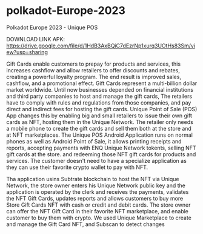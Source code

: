 # polkadot-Europe-2023
Polkadot Europe 2023 - Unique POS

DOWNLOAD LINK APK:
https://drive.google.com/file/d/1HdB3AxBQiC7dEzrNp1xurq3UOtHs83Sm/view?usp=sharing

Gift Cards enable customers to prepay for products and services, this increases cashflow and allow retailers to offer discounts and rebates, creating a powerful loyalty program. The end result is improved sales, cashflow, and a promotional effect. Gift Cards represent a multi-billion dollar market worldwide. Until now businesses depended on financial institutions and third party companies to host and manage the gift cards, The retailers have to comply with rules and regulations from those companies, and pay direct and indirect fees for hosting the gift cards. Unique Point of Sale (POS) App changes this by enabling big and small retailers to issue their own gift cards as NFT, hosting them in the Unique Network. The retailer only needs a mobile phone to create the gift cards and sell them both at the store and at NFT marketplaces.
The Unique POS Android Application runs on normal phones as well as Android Point of Sale, it allows printing receipts and reports, accepting payments with ENQ Unique Network tokents, selling NFT gift cards at the store. and redeeming those NFT gift cards for products and services. The customer doesn't need to have a specialize application as they can use their favorite crypto wallet to pay with NFT. 

Tha application usins Subtrate blockchain to host the NFT via Unique Network, the store owner enters his Unique Network public key and the application is operated by the clerk and receives the payments, validates the NFT Gift Cards, updates reports and allows customers to buy more Store Gift Cards NFT with cash or credit and debit cards.
The store owner can offer the NFT Gift Card in their favorite NFT marketplace, and enable customer to buy them  with crypto. 
We used  Unique Marketplace to create and manage the Gift Card NFT, and Subscan to detect changes

